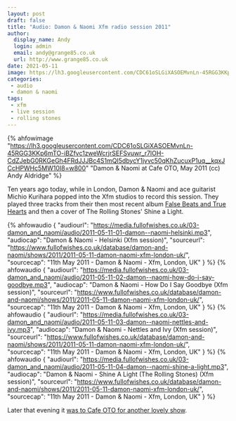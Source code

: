 ```yaml
---
layout: post
draft: false
title: "Audio: Damon & Naomi Xfm radio session 2011"
author:
  display_name: Andy
  login: admin
  email: andy@grange85.co.uk
  url: http://www.grange85.co.uk
date: 2021-05-11
image: https://lh3.googleusercontent.com/CDC61oSLGiXASOEMvnLn-45RGG3KKp6mTO-iBZfvc1zweWcrjrSEFSvuwr_r7lOH-CdZJebG0RKGeGh4FRdJJJBc4S1mQI5dbycY1jvvc50qKhZucuxP1uq__kqxJCcHPWHc5MW10I8=w2400
categories:
 - audio
 - damon & naomi
tags:
 - xfm
 - live session
 - rolling stones
---
```

{% ahfowimage "https://lh3.googleusercontent.com/CDC61oSLGiXASOEMvnLn-45RGG3KKp6mTO-iBZfvc1zweWcrjrSEFSvuwr_r7lOH-CdZJebG0RKGeGh4FRdJJJBc4S1mQI5dbycY1jvvc50qKhZucuxP1uq__kqxJCcHPWHc5MW10I8=w800" "Damon & Naomi at Cafe OTO, May 2011 (cc) Andy Aldridge" %}

Ten years ago today, while in London, Damon & Naomi and ace guitarist Michio Kurihara popped into the Xfm studios to record this session. They played three tracks from their then most recent album [False Beats and True Hearts](/database/damon-and-naomi/releases/damon-and-naomi-false-beats-and-true-hearts/) and then a cover of The Rolling Stones' Shine a Light.

{% ahfowaudio {
"audiourl": "https://media.fullofwishes.co.uk/03-damon_and_naomi/audio/2011-05-11-01-damon--naomi-helsinki.mp3",
"audiocap": "Damon & Naomi - Helsinki (Xfm session)",
"sourceurl": "https://www.fullofwishes.co.uk/database/damon-and-naomi/shows/2011/2011-05-11-damon-naomi-xfm-london-uk/",
"sourcecap": "11th May 2011 - Damon & Naomi - Xfm, London, UK"
} %}
{% ahfowaudio {
"audiourl": "https://media.fullofwishes.co.uk/03-damon_and_naomi/audio/2011-05-11-02-damon--naomi-how-do-i-say-goodbye.mp3",
"audiocap": "Damon & Naomi - How Do I Say Goodbye (Xfm session)",
"sourceurl": "https://www.fullofwishes.co.uk/database/damon-and-naomi/shows/2011/2011-05-11-damon-naomi-xfm-london-uk/",
"sourcecap": "11th May 2011 - Damon & Naomi - Xfm, London, UK"
} %}
{% ahfowaudio {
"audiourl": "https://media.fullofwishes.co.uk/03-damon_and_naomi/audio/2011-05-11-03-damon--naomi-nettles-and-ivy.mp3",
"audiocap": "Damon & Naomi - Nettles and Ivy (Xfm session)",
"sourceurl": "https://www.fullofwishes.co.uk/database/damon-and-naomi/shows/2011/2011-05-11-damon-naomi-xfm-london-uk/",
"sourcecap": "11th May 2011 - Damon & Naomi - Xfm, London, UK"
} %}
{% ahfowaudio {
"audiourl": "https://media.fullofwishes.co.uk/03-damon_and_naomi/audio/2011-05-11-04-damon--naomi-shine-a-light.mp3",
"audiocap": "Damon & Naomi - Shine A Light (The Rolling Stones) (Xfm session)",
"sourceurl": "https://www.fullofwishes.co.uk/database/damon-and-naomi/shows/2011/2011-05-11-damon-naomi-xfm-london-uk/",
"sourcecap": "11th May 2011 - Damon & Naomi - Xfm, London, UK"
} %}

Later that evening it [was to Cafe OTO for another lovely show](/2011/05/13/review-damon-naomi-in-london-may-2011/).



